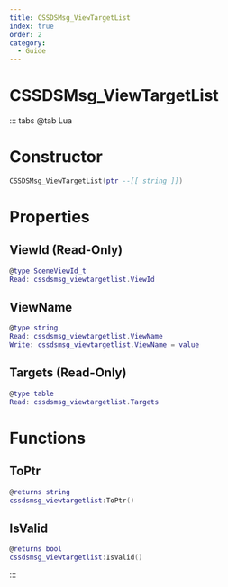 ```yaml
---
title: CSSDSMsg_ViewTargetList
index: true
order: 2
category:
  - Guide
---
```


# CSSDSMsg_ViewTargetList

::: tabs
@tab Lua
# Constructor
```lua
CSSDSMsg_ViewTargetList(ptr --[[ string ]])
```
# Properties
## ViewId (Read-Only)
```lua
@type SceneViewId_t
Read: cssdsmsg_viewtargetlist.ViewId
```
## ViewName 
```lua
@type string
Read: cssdsmsg_viewtargetlist.ViewName
Write: cssdsmsg_viewtargetlist.ViewName = value
```
## Targets (Read-Only)
```lua
@type table
Read: cssdsmsg_viewtargetlist.Targets
```
# Functions
## ToPtr
```lua
@returns string
cssdsmsg_viewtargetlist:ToPtr()
```
## IsValid
```lua
@returns bool
cssdsmsg_viewtargetlist:IsValid()
```

:::